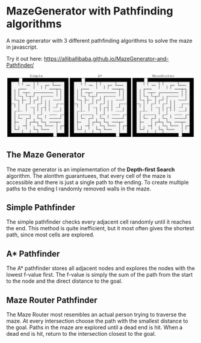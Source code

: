 # MazeGenerator with Pathfinding algorithms
A maze generator with 3 different pathfinding algorithms to solve the maze in javascript.

Try it out here: https://alliballibaba.github.io/MazeGenerator-and-Pathfinder/

![](example.gif)

## The Maze Generator
The maze generator is an implementation of the **Depth-first Search** algorithm. The alorithm guarantuees, 
that every cell of the maze is accessible and there is just a single path to the ending. To create multiple
paths to the ending I randomly removed walls in the maze.

## Simple Pathfinder
The simple pathfinder checks every adjacent cell randomly until it reaches the end. This method is quite
inefficient, but it most often gives the shortest path, since most cells are explored.

## A* Pathfinder
The A* pathfinder stores all adjacent nodes and explores the nodes with the lowest f-value first. The f-value 
is simply the sum of the path from the start to the node and the direct distance to the goal.

## Maze Router Pathfinder
The Maze Router most resembles an actual person trying to traverse the maze. At every intersection choose the path
with the smallest distance to the goal. Paths in the maze are explored until a dead end is hit. When a dead end is
hit, return to the intersection closest to the goal.


